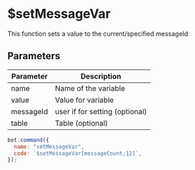 # $setMessageVar

This function sets a value to the current/specified messageId

## Parameters

| Parameter | Description                    |
| --------- | ------------------------------ |
| name      | Name of the variable           |
| value     | Value for variable             |
| messageId | user if for setting (optional) |
| table     | Table (optional)               |

```javascript
bot.command({
  name: "setMessageVar",
  code: `$setMessageVar[messageCount;12]`,
});
```
